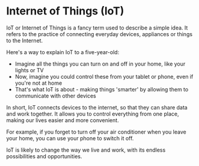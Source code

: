 # Internet of Things (IoT)

IoT or Internet of Things is a fancy term used to describe a simple idea. It refers to the practice of connecting everyday devices, appliances or things to the Internet. 

Here's a way to explain IoT to a five-year-old:

* Imagine all the things you can turn on and off in your home, like your lights or TV
* Now, imagine you could control these from your tablet or phone, even if you're not at home
* That's what IoT is about - making things 'smarter' by allowing them to communicate with other devices 

In short, IoT connects devices to the internet, so that they can share data and work together. It allows you to control everything from one place, making our lives easier and more convenient. 

For example, if you forget to turn off your air conditioner when you leave your home, you can use your phone to switch it off. 

IoT is likely to change the way we live and work, with its endless possibilities and opportunities.
